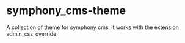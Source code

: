 # symphony_cms-theme
A collection of theme for symphony cms, it works with the extension admin_css_override
